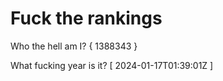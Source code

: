 # Fuck the rankings

Who the hell am I?
{ 1388343 }

What fucking year is it?
[ 2024-01-17T01:39:01Z ]
